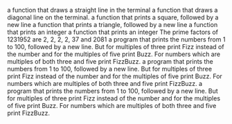 a function that draws a straight line in the terminal
a function that draws a diagonal line on the terminal.
a function that prints a square, followed by a new line
a function that prints a triangle, followed by a new line
a function that prints an integer
a function that prints an integer
The prime factors of 1231952 are 2, 2, 2, 2, 37 and 2081
a program that prints the numbers from 1 to 100, followed by a new line. But for multiples of three print Fizz instead of the number and for the multiples of five print Buzz. For numbers which are multiples of both three and five print FizzBuzz.
a program that prints the numbers from 1 to 100, followed by a new line. But for multiples of three print Fizz instead of the number and for the multiples of five print Buzz. For numbers which are multiples of both three and five print FizzBuzz.
a program that prints the numbers from 1 to 100, followed by a new line. But for multiples of three print Fizz instead of the number and for the multiples of five print Buzz. For numbers which are multiples of both three and five print FizzBuzz.
